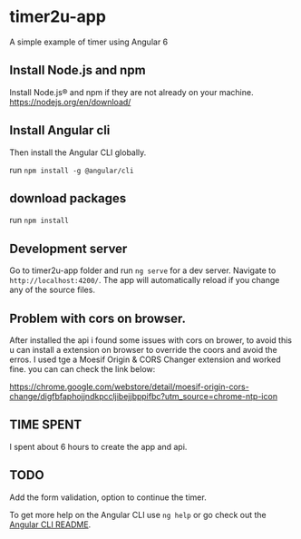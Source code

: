 # timer2u-app
A simple example of timer using Angular 6

## Install Node.js and npm
Install Node.js® and npm if they are not already on your machine.
https://nodejs.org/en/download/

## Install Angular cli
Then install the Angular CLI globally.

run `npm install -g @angular/cli`

## download packages 
run `npm install`

## Development server
Go to timer2u-app folder and run `ng serve` for a dev server. Navigate to `http://localhost:4200/`. The app will automatically reload if you change any of the source files.

## Problem with cors on browser.
After installed the api  i found some issues with cors on brower, to avoid this u can install a extension on browser to override the coors and avoid the erros.
I used tge a Moesif Origin & CORS Changer extension and worked fine. you can can check the link below:

https://chrome.google.com/webstore/detail/moesif-origin-cors-change/digfbfaphojjndkpccljibejjbppifbc?utm_source=chrome-ntp-icon

## TIME SPENT
I spent about 6 hours to create the app and api.

## TODO
Add the form validation, option to continue the timer.

To get more help on the Angular CLI use `ng help` or go check out the [Angular CLI README](https://github.com/angular/angular-cli/blob/master/README.md).
